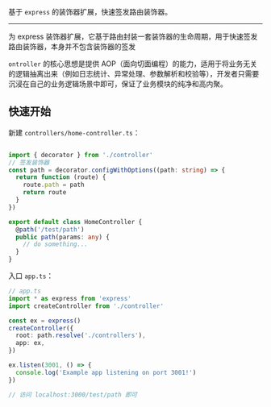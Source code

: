 基于 `express` 的装饰器扩展，快速签发路由装饰器。

----

为 express 装饰器扩展，它基于路由封装一套装饰器的生命周期，用于快速签发路由装饰器，本身并不包含装饰器的签发

`ontroller` 的核心思想是提供 AOP（面向切面编程）的能力，适用于将业务无关的逻辑抽离出来（例如日志统计、异常处理、参数解析和校验等），开发者只需要沉浸在自己的业务逻辑场景中即可，保证了业务模块的纯净和高内聚。


## 快速开始

新建 `controllers/home-controller.ts`：

```ts

import { decorator } from './controller'
// 签发装饰器
const path = decorator.configWithOptions((path: string) => {
  return function (route) {
    route.path = path
    return route
  }
})

export default class HomeController {
  @path('/test/path')
  public path(params: any) {
    // do something...
  }
}
```

入口 `app.ts`：

```ts
// app.ts
import * as express from 'express'
import createController from './controller'

const ex = express()
createController({
  root: path.resolve('./controllers'),
  app: ex,
})

ex.listen(3001, () => {
  console.log('Example app listening on port 3001!')
})

// 访问 localhost:3000/test/path 即可
```

